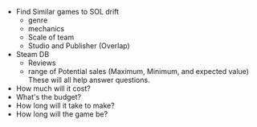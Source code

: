  - Find Similar games to SOL drift
	 - genre
	 - mechanics
	 - Scale of team
	 - Studio and Publisher (Overlap)
 - Steam DB
	 - Reviews
	 - range of Potential sales (Maximum, Minimum, and expected value) These will all help answer questions.
 - How much will it cost?
 - What's the budget?
 - How long will it take to make?
 - How long will the game be?
 